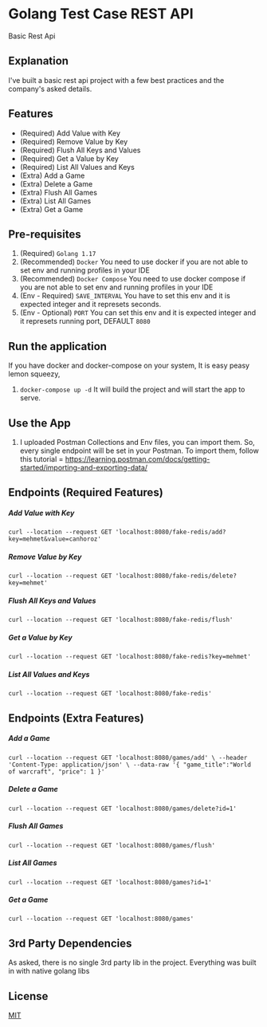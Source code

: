 # Golang Test Case REST API
Basic Rest Api

## Explanation
I've built a basic rest api project with a few best practices and the company's asked details.

## Features  
- (Required) Add Value with Key
- (Required) Remove Value by Key
- (Required) Flush All Keys and Values
- (Required) Get a Value by Key
- (Required) List All Values and Keys
- (Extra) Add a Game
- (Extra) Delete a Game
- (Extra) Flush All Games
- (Extra) List All Games
- (Extra) Get a Game

## Pre-requisites
1. (Required) `Golang 1.17`
2. (Recommended) `Docker` You need to use docker if you are not able to set env and running profiles in your IDE
2. (Recommended) `Docker Compose` You need to use docker compose if you are not able to set env and running profiles in your IDE
3. (Env - Required) `SAVE_INTERVAL` You have to set this env and it is expected integer and it represets seconds.
4. (Env - Optional) `PORT` You can set this env and it is expected integer and it represets running port, DEFAULT `8080`

## Run the application
If you have docker and docker-compose on your system, It is easy peasy lemon squeezy, 
1. `docker-compose up -d` It will build the project and will start the app to serve.

## Use the App
1. I uploaded Postman Collections and Env files, you can import them. So, every single endpoint will be set in your Postman.
To import them, follow this tutorial = https://learning.postman.com/docs/getting-started/importing-and-exporting-data/

## Endpoints (Required Features)

##### Add Value with Key
`curl --location --request GET 'localhost:8080/fake-redis/add?key=mehmet&value=canhoroz'`

##### Remove Value by Key
`curl --location --request GET 'localhost:8080/fake-redis/delete?key=mehmet'`

##### Flush All Keys and Values
`curl --location --request GET 'localhost:8080/fake-redis/flush'`

##### Get a Value by Key
`curl --location --request GET 'localhost:8080/fake-redis?key=mehmet'`

##### List All Values and Keys
`curl --location --request GET 'localhost:8080/fake-redis'`


## Endpoints (Extra Features)

##### Add a Game
`curl --location --request GET 'localhost:8080/games/add' \
--header 'Content-Type: application/json' \
--data-raw '{
    "game_title":"World of warcraft",
     "price": 1
}'`

##### Delete a Game
`curl --location --request GET 'localhost:8080/games/delete?id=1'`

##### Flush All Games
`curl --location --request GET 'localhost:8080/games/flush'`

##### List All Games
`curl --location --request GET 'localhost:8080/games?id=1'`

##### Get a Game
`curl --location --request GET 'localhost:8080/games'`

## 3rd Party Dependencies
As asked, there is no single 3rd party lib in the project. Everything was built in with native golang libs

## License
[MIT](https://github.com/mehmetcanhoroz/golang_test_case/blob/main/LICENSE)

